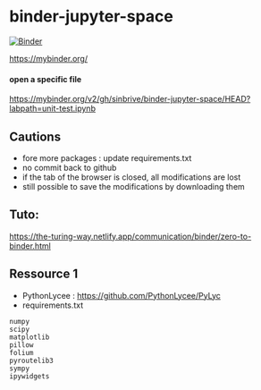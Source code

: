 # binder-jupyter-space

[![Binder](https://mybinder.org/badge_logo.svg)](https://mybinder.org/v2/gh/binder-jupyter-space/jupyter/HEAD)

https://mybinder.org/

#### open a specific file
https://mybinder.org/v2/gh/sinbrive/binder-jupyter-space/HEAD?labpath=unit-test.ipynb

## Cautions
- fore more packages : update requirements.txt
- no commit back to github
- if the tab of the browser is closed, all modifications are lost
- still possible to save the modifications by downloading them

## Tuto:
https://the-turing-way.netlify.app/communication/binder/zero-to-binder.html

## Ressource 1 
- PythonLycee : https://github.com/PythonLycee/PyLyc
- requirements.txt
```
numpy
scipy
matplotlib
pillow
folium
pyroutelib3
sympy
ipywidgets
```

